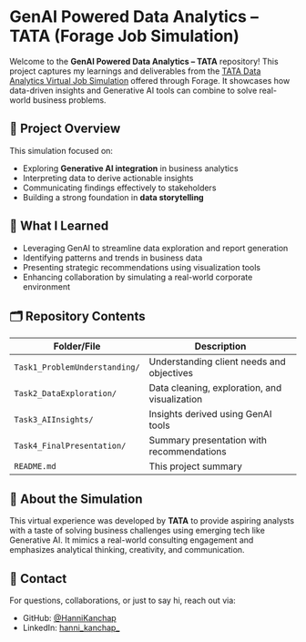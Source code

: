 # GenAI Powered Data Analytics – TATA (Forage Job Simulation)

Welcome to the **GenAI Powered Data Analytics – TATA** repository! This project captures my learnings and deliverables from the [TATA Data Analytics Virtual Job Simulation](https://www.theforage.com/) offered through Forage. It showcases how data-driven insights and Generative AI tools can combine to solve real-world business problems.

## 🚀 Project Overview

This simulation focused on:
- Exploring **Generative AI integration** in business analytics
- Interpreting data to derive actionable insights
- Communicating findings effectively to stakeholders
- Building a strong foundation in **data storytelling**

## 🧠 What I Learned

- Leveraging GenAI to streamline data exploration and report generation
- Identifying patterns and trends in business data
- Presenting strategic recommendations using visualization tools
- Enhancing collaboration by simulating a real-world corporate environment

## 🗂️ Repository Contents

| Folder/File | Description |
|-------------|-------------|
| `Task1_ProblemUnderstanding/` | Understanding client needs and objectives |
| `Task2_DataExploration/` | Data cleaning, exploration, and visualization |
| `Task3_AIInsights/` | Insights derived using GenAI tools |
| `Task4_FinalPresentation/` | Summary presentation with recommendations |
| `README.md` | This project summary |

## 💼 About the Simulation

This virtual experience was developed by **TATA** to provide aspiring analysts with a taste of solving business challenges using emerging tech like Generative AI. It mimics a real-world consulting engagement and emphasizes analytical thinking, creativity, and communication.

## 📩 Contact

For questions, collaborations, or just to say hi, reach out via:

- GitHub: [@HanniKanchap](https://github.com/HanniKanchap)
- LinkedIn: [hanni_kanchap_](http://www.linkedin.com/in/hanni-kanchap)
